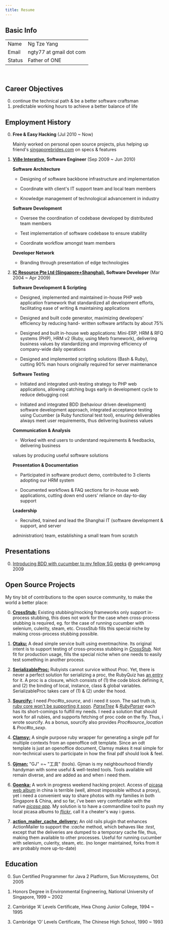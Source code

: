 ```yaml
--- 
title: Resume
---
```

## <a id="s1">Basic Info</a>

<table class="info">
  <tr>
    <td class="title">Name</td>
    <td>Ng Tze Yang</td>
  </tr>
  <tr>
    <td class="title">Email</td>
    <td>ngty77 at gmail dot com</td>
  </tr>
  <tr>
    <td class="title">Status</td>
    <td>Father of ONE</td>
  </tr>
</table><br/>

## <a id="s2">Career Objectives</a>

0. continue the technical path & be a better software craftsman
0. predictable working hours to achieve a better balance of life

## <a id="s3">Employment History</a>

0. **Free & Easy Hacking** (Jul 2010 ~ Now)

   Mainly worked on personal open source projects, plus helping up friend's
   [singaporebrides.com](http://featured.singaporebrides.com) on specs & features

0. **[Vi8e Interative](http://www.vi8e.com), Software Engineer** (Sep 2009 ~ Jun 2010)

   **Software Architecture**

     + Designing of software backbone infrastructure and implementation

     + Coordinate with client's IT support team and local team members

     + Knowledge management of technological advancement in industry

   **Software Development**

     + Oversee the coordination of codebase developed by distributed team members

     + Test implementation of software codebase to ensure stability

     + Coordinate workflow amongst team members

   **Developer Network**

     + <p>Branding through presentation of edge technologies</p>

0. **[IC Resource Pte Ltd (Singapore+Shanghai)](http://icresource.com.sg), Software Developer** (Mar 2004 ~ Apr 2009)

   **Software Development & Scripting**

     + Designed, implemented and maintained in-house PHP web application framework that
     standardized all development efforts, facilitating ease of writing & maintaining
     applications

     + Designed and built code generator, maximizing developers' efficiency by reducing hand-
     written software artifacts by about 75%

     + Designed and built in-house web applications: Mini-ERP, HRM & RFQ systems (PHP), HRM v2
     (Ruby, using Merb framework), delivering business values by standardizing and improving
     efficiency of company-wide daily operations

     + Designed and implemented scripting solutions (Bash & Ruby), cutting 90% man hours
     originally required for server maintenance

   **Software Testing**

     + Initiated and integrated unit-testing strategy to PHP web applications, allowing catching
     bugs early in development cycle to reduce debugging cost

     + Initiated and integrated BDD (behaviour driven development) software development
     approach, integrated acceptance testing using Cucumber (a Ruby functional test tool),
     ensuring deliverables always meet user requirements, thus delivering business values

   **Communication & Analysis**

     + <p>Worked with end users to understand requirements & feedbacks, delivering business
     values by producing useful software solutions</p>

   **Presentation & Documentation**

     + Participated in software product demo, contributed to 3 clients adopting our HRM system

     + Documented workflows & FAQ sections for in-house web applications, cutting down end
     users' reliance on day-to-day support

   **Leadership**

     + <p>Recruited, trained and lead the Shanghai IT (software development & support, and server
     administration) team, establishing a small team from scratch</p>

## <a id="s4">Presentations</a>

0. [Introducing BDD with cucumber to my fellow SG
geeks](http://www.slideshare.net/NgTzeYang/the-lazy-developers-guide-to-bdd-with-cucumber) @ geekcampsg 2009

## <a id="s5">Open Source Projects</a>

My tiny bit of contributions to the open source community, to make the world a better place:

0. [**CrossStub:**](http://github.com/ngty/cross-stub)
Existing stubbing/mocking frameworks only support in-process stubbing, this does not work for the
case when cross-process stubbing is required, eg.  for the case of running cucumber with selenium,
culerity, steam, etc. CrossStub fills this special niche by making cross-process stubbing possible.

0. [**Otaku:**](http://github.com/ngty/otaku)
A dead simple service built using eventmachine. Its original intent is to support testing of
cross-process stubbing in [*CrossStub*](http://github.com/ngty/cross-stub). Not fit for production
usage, fills the special niche when one needs to easily test something in another process.

0. [**SerializableProc:**](http://github.com/ngty/serializable_proc)
Rubyists cannot survice without *Proc*. Yet, there is never a perfect solution for serializing a
proc, the RubyQuiz has [an entry](http://www.rubyquiz.com/quiz38.html) for it. A proc is a closure,
which consists of (1) the code block defining it, and (2) the binding of local, instance, class &
global variables. SerializableProc takes care of (1) & (2) under the hood.

0. [**Sourcify:**](http://github.com/ngty/sourcify)
I need *Proc#to_source*, and i need it soon. The sad truth is,
[ruby core won't be supporting it soon](http://redmine.ruby-lang.org/issues/show/2080).
[*ParseTree*](http://github.com/seattlerb/parsetree) &
[*RubyParser*](http://github.com/seattlerb/ruby_parser) each has its short-comings to fulfill
my needs. I need a solution that should work for all rubies, and supports fetching of proc code
on the fly. Thus, i wrote sourcify. As a bonus, sourcify also provides *Proc#source_location* &
*Proc#to_sexp*.

0. [**Clamsy:**](http://github.com/ngty/clamsy)
A single purpose ruby wrapper for generating a single pdf for multiple contexts from an openoffice
odt template. Since an odt template is just an openoffice document, Clamsy makes it real simple for
non-technical users to participate in how the final pdf should look & feel.

0. [**Gjman:**](http://github.com/ngty/gjman)
"GJ" =~ "工具" (tools). Gjman is my neighbourhood friendly handyman with some useful & well-tested
tools. Tools available will remain diverse, and are added as and when i need them.

0. [**Goenka:**](http://github.com/ngty/goenka)
A work in progress weekend hacking project. Access of [picasa web album](http://picasaweb.google.com)
in china is terrible (well, almost impossible without a proxy), yet i need a convenient way to share
photos with my families in both Singapore & China, and so far, i've been very comfortable with
the native [*picasa app*](http://picasa.google.com/linux/). My solution is to have a commandline
tool to push my local picasa albums to [*flickr*](http://www.flickr.com), call it a cheater's way
i guess.

0. [**action\_mailer\_cache\_delivery:**](http://github.com/ngty/action_mailer_cache_delivery)
An old rails plugin that enhances ActionMailer to support the *:cache* method, which behaves like
*:test*, except that the deliveries are dumped to a temporary cache file, thus, making them
available to other processes. Useful for running cucumber with selenium, culerity, steam, etc.
(no longer maintained, forks from it are probably more up-to-date)

## <a id="s6">Education</a>

0. Sun Certified Programmer for Java 2 Platform, Sun Microsystems, Oct 2005

0. Honors Degree in Environmental Engineering, National University of Singapore, 1999 ~ 2002

0. Cambridge ‘A’ Levels Certificate, Hwa Chong Junior College, 1994 ~ 1995

0. Cambridge ‘O’ Levels Certificate, The Chinese High School, 1990 ~ 1993
